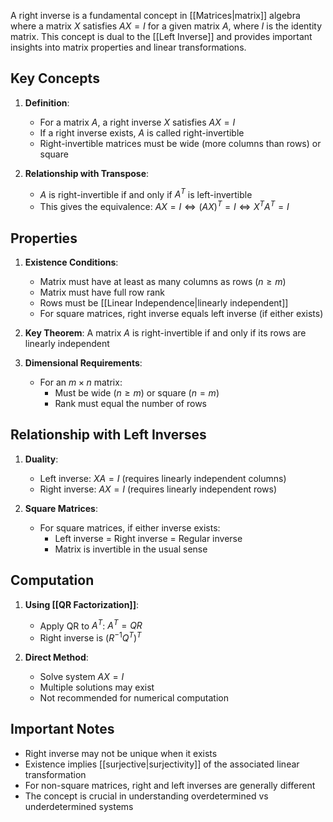 A right inverse is a fundamental concept in [[Matrices|matrix]] algebra where a matrix $X$ satisfies $AX = I$ for a given matrix $A$, where $I$ is the identity matrix. This concept is dual to the [[Left Inverse]] and provides important insights into matrix properties and linear transformations.

## Key Concepts

1. **Definition**:
   - For a matrix $A$, a right inverse $X$ satisfies $AX = I$
   - If a right inverse exists, $A$ is called right-invertible
   - Right-invertible matrices must be wide (more columns than rows) or square

2. **Relationship with Transpose**:
   - $A$ is right-invertible if and only if $A^T$ is left-invertible
   - This gives the equivalence: $AX = I \iff (AX)^T = I \iff X^TA^T = I$

## Properties

1. **Existence Conditions**:
   - Matrix must have at least as many columns as rows ($n \geq m$)
   - Matrix must have full row rank
   - Rows must be [[Linear Independence|linearly independent]]
   - For square matrices, right inverse equals left inverse (if either exists)

2. **Key Theorem**:
   A matrix $A$ is right-invertible if and only if its rows are linearly independent

3. **Dimensional Requirements**:
   - For an $m \times n$ matrix:
     - Must be wide ($n \geq m$) or square ($n = m$)
     - Rank must equal the number of rows

## Relationship with Left Inverses

1. **Duality**:
   - Left inverse: $XA = I$ (requires linearly independent columns)
   - Right inverse: $AX = I$ (requires linearly independent rows)

2. **Square Matrices**:
   - For square matrices, if either inverse exists:
     - Left inverse = Right inverse = Regular inverse
     - Matrix is invertible in the usual sense

## Computation

1. **Using [[QR Factorization]]**:
   - Apply QR to $A^T$: $A^T = QR$
   - Right inverse is $(R^{-1}Q^T)^T$

2. **Direct Method**:
   - Solve system $AX = I$
   - Multiple solutions may exist
   - Not recommended for numerical computation

## Important Notes

- Right inverse may not be unique when it exists
- Existence implies [[surjective|surjectivity]] of the associated linear transformation
- For non-square matrices, right and left inverses are generally different
- The concept is crucial in understanding overdetermined vs underdetermined systems
